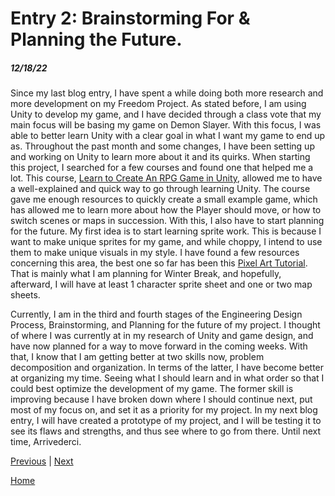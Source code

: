 # Entry 2: Brainstorming For & Planning the Future.
##### 12/18/22

Since my last blog entry, I have spent a while doing both more research and more development on my Freedom Project. 
As stated before, I am using Unity to develop my game, and I have decided through a class vote that my main focus will be basing my game on Demon Slayer. 
With this focus, I was able to better learn Unity with a clear goal in what I want my game to end up as. 
Throughout the past month and some changes, I have been setting up and working on Unity to learn more about it and its quirks. 
When starting this project, I searched for a few courses and found one that helped me a lot. 
This course, [Learn to Create An RPG Game in Unity](https://www.udemy.com/course/unity2drpg/), allowed me to have a well-explained and quick way to go through learning Unity. 
The course gave me enough resources to quickly create a small example game, which has allowed me to learn more about how the Player should move, or how to switch scenes or maps in succession. 
With this, I also have to start planning for the future. My first idea is to start learning sprite work. 
This is because I want to make unique sprites for my game, and while choppy, I intend to use them to make unique visuals in my style. 
I have found a few resources concerning this area, the best one so far has been this [Pixel Art Tutorial](https://www.derekyu.com/makegames/pixelart.html).
That is mainly what I am planning for Winter Break, and hopefully, afterward, I will have at least 1 character sprite sheet and one or two map sheets.

Currently, I am in the third and fourth stages of the Engineering Design Process, Brainstorming, and Planning for the future of my project. 
I thought of where I was currently at in my research of Unity and game design, and have now planned for a way to move forward in the coming weeks. 
With that, I know that I am getting better at two skills now, problem decomposition and organization. 
In terms of the latter, I have become better at organizing my time. 
Seeing what I should learn and in what order so that I could best optimize the development of my game. 
The former skill is improving because I have broken down where I should continue next, put most of my focus on, and set it as a priority for my project. 
In my next blog entry, I will have created a prototype of my project, and I will be testing it to see its flaws and strengths, and thus see where to go from there. 
Until next time, Arrivederci.

[Previous](entry01.md) | [Next](entry03.md)

[Home](../README.md)
